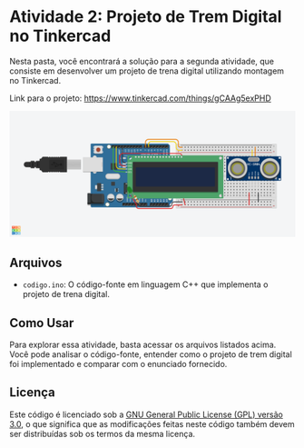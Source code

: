 # Atividade 2: Projeto de Trem Digital no Tinkercad

Nesta pasta, você encontrará a solução para a segunda atividade, que consiste em desenvolver um projeto de trena digital utilizando montagem no Tinkercad.

Link para o projeto: https://www.tinkercad.com/things/gCAAg5exPHD

![SNAP](https://github.com/ayslan-gamedev/EstacioCodeReview-C_CPP/blob/main/atividade2/Circuito.png)

## Arquivos
- `codigo.ino`: O código-fonte em linguagem C++ que implementa o projeto de trena digital.

## Como Usar

Para explorar essa atividade, basta acessar os arquivos listados acima. Você pode analisar o código-fonte, entender como o projeto de trem digital foi implementado e comparar com o enunciado fornecido.

## Licença

Este código é licenciado sob a [GNU General Public License (GPL) versão 3.0](LICENSE), o que significa que as modificações feitas neste código também devem ser distribuídas sob os termos da mesma licença.
